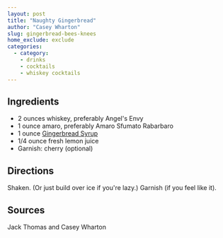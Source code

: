 ```yaml
---
layout: post
title: "Naughty Gingerbread"
author: "Casey Wharton"
slug: gingerbread-bees-knees
home_exclude: exclude
categories:
  - category:
    - drinks
    - cocktails
    - whiskey cocktails
---
```


## Ingredients

- 2 ounces whiskey, preferably Angel's Envy
- 1 ounce amaro, preferably Amaro Sfumato Rabarbaro
- 1 ounce [Gingerbread Syrup](/gingerbread-syrup.html)
- 1/4 ounce fresh lemon juice
- Garnish: cherry (optional)

## Directions

Shaken. (Or just build over ice if you're lazy.) Garnish (if you feel like it).

## Sources

Jack Thomas and Casey Wharton
